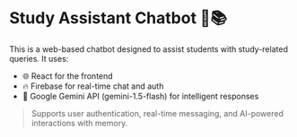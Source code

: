 # Study Assistant Chatbot 🤖📚

This is a web-based chatbot designed to assist students with study-related queries. It uses:

- 🌐 React for the frontend
- 🔥 Firebase for real-time chat and auth
- 🧠 Google Gemini API (gemini-1.5-flash) for intelligent responses

> Supports user authentication, real-time messaging, and AI-powered interactions with memory.
